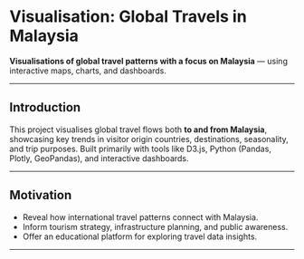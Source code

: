 # Visualisation: Global Travels in Malaysia

**Visualisations of global travel patterns with a focus on Malaysia** — using interactive maps, charts, and dashboards.

---

## Introduction

This project visualises global travel flows both **to and from Malaysia**, showcasing key trends in visitor origin countries, destinations, seasonality, and trip purposes. Built primarily with tools like D3.js, Python (Pandas, Plotly, GeoPandas), and interactive dashboards.

---

## Motivation

- Reveal how international travel patterns connect with Malaysia.
- Inform tourism strategy, infrastructure planning, and public awareness.
- Offer an educational platform for exploring travel data insights.

---

